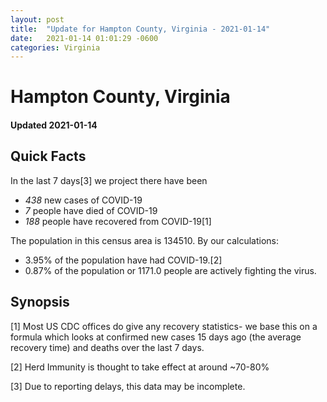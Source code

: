 ```yaml
---
layout: post
title:  "Update for Hampton County, Virginia - 2021-01-14"
date:   2021-01-14 01:01:29 -0600
categories: Virginia
---
```


# Hampton County, Virginia
#### Updated 2021-01-14

## Quick Facts

In the last 7 days[3] we project there have been
- *438* new cases of COVID-19
- *7* people have died of COVID-19
- *188* people have recovered from COVID-19[1]

The population in this census area is 134510. By our calculations:
- 3.95% of the population have had COVID-19.[2]
- 0.87% of the population or 1171.0 people are actively fighting the virus.

## Synopsis




[1] Most US CDC offices do give any recovery statistics- we base this on a formula which looks at confirmed new cases
15 days ago (the average recovery time) and deaths over the last 7 days.

[2] Herd Immunity is thought to take effect at around ~70-80%

[3] Due to reporting delays, this data may be incomplete.
 
    